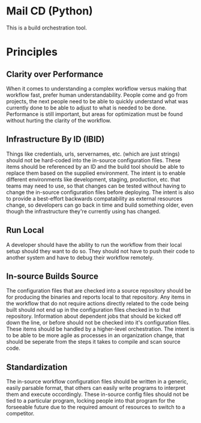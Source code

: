Mail CD (Python)
================

This is a build orchestration tool.


# Principles

## Clarity over Performance
When it comes to understanding a complex workflow versus making that workflow fast, prefer human understandability.
People come and go from projects, the next people need to be able to quickly understand what was currently done to be able to adjust to what is needed to be done.
Performance is still important, but areas for optimization must be found without hurting the clarity of the workflow.

## Infrastructure By ID (IBID)
Things like credentials, urls, servernames, etc. (which are just strings) should not be hard-coded into the in-source configuration files.  These items should be referenced by an ID and the build tool should be able to replace them based on the supplied environment.
The intent is to enable different environments like development, staging, production, etc. that teams may need to use, so that changes can be tested without having to change the in-source configuration files before deploying.
The intent is also to provide a best-effort backwards compatability as external resources change, so developers can go back in time and build something older, even though the infrastructure they're currently using has changed.

## Run Local
A developer should have the ability to run the workflow from their local setup should they want to do so.  They should not have to push their code to another system and have to debug their workflow remotely.

## In-source Builds Source
The configuration files that are checked into a source repository should be for producing the binaries and reports local to that repository.  Any items in the workflow that do not require actions directly related to the code being built should not end up in the configuration files checked in to that repository.
Information about dependent jobs that should be kicked off down the line, or before should not be checked into it's configuration files.
These items should be handled by a higher-level orchestration.
The intent is to be able to be more agile as processes in an organization change, that should be seperate from the steps it takes to compile and scan source code.

## Standardization
The in-source workflow configuration files should be written in a generic, easily parsable format, that others can easily write programs to interpret them and execute occordingly.
These in-source config files should not be tied to a particular program, locking people into that program for the forseeable future due to the required amount of resources to switch to a competitor.
